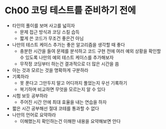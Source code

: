 # Ch00 코딩 테스트를 준비하기 전에

- 타인의 풀이를 보며 사고를 넓히자
    - 문제 접근 방식과 코딩 스킬 습득
    - 짧게 쓴 코드가 무조건 좋은건 아님
- 나만의 테스트 케이스 추가는 좋은 알고리즘을 생각할 때 좋다
    - 충분한 시간을 들여 문제를 분석하고 코드 구현 전에 여러 예외 상황을 확인할 수 있도록 나만의 예외 테스트 케이스를 추가해보자
    - 무작정 코딩부터 하는건 결과적으로 더 많은 시간을 씀
- 아는 것과 모르는 것을 명확하게 구분하라
- 기록하라
    - 못 푼다고 그만두지 말고 어디까지 풀었는지 우선 기록하기
    - 복기하며 비교하면 무엇을 모르는지 알 수 있다
- 시험 보듯 공부하라
    - 주어진 시간 안에 최대 효율을 내는 연습을 하자
- 짧은 시간 공부해선 절대 코테를 통과할 수 없다
- 나만의 언어로 요약하라
    - 이해했는지 확인하는건 이해한 내용을 요약해보면 안다
